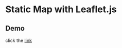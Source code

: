 # Static Map with Leaflet.js

## Demo

click the [link](https://jsfiddle.net/bangrinaldy/dspb780r/5/)
